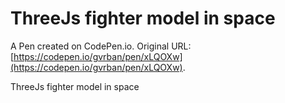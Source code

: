 # ThreeJs fighter model in space

A Pen created on CodePen.io. Original URL: [https://codepen.io/gvrban/pen/xLQOXw](https://codepen.io/gvrban/pen/xLQOXw).

ThreeJs fighter model in space